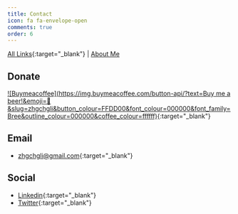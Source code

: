 ```yaml
---
title: Contact
icon: fa fa-envelope-open
comments: true
order: 6
---
```


[All Links](https://link.zhgchg.li/){:target="_blank"} | [About Me](/about/)

## Donate
[![Buymeacoffee](https://img.buymeacoffee.com/button-api/?text=Buy me a beer!&emoji=🍺&slug=zhgchgli&button_colour=FFDD00&font_colour=000000&font_family=Bree&outline_colour=000000&coffee_colour=ffffff)](https://www.buymeacoffee.com/zhgchgli){:target="_blank"}

## Email
- [zhgchgli@gmail.com](mailto:zhgchgli@gmail.com){:target="_blank"}

## Social
- [Linkedin](https://www.linkedin.com/in/zhgchgli/){:target="_blank"}
- [Twitter](https://twitter.com/zhgchgli){:target="_blank"}

